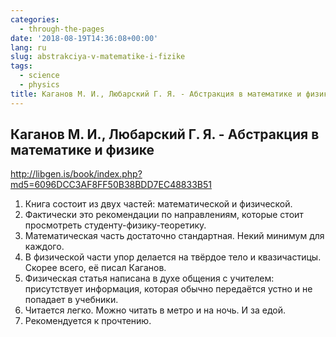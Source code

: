 ```yaml
---
categories:
  - through-the-pages
date: '2018-08-19T14:36:08+00:00'
lang: ru
slug: abstrakciya-v-matematike-i-fizike
tags:
  - science
  - physics
title: Каганов М. И., Любарский Г. Я. - Абстракция в математике и физике
---
```



## Каганов М. И., Любарский Г. Я. - Абстракция в математике и физике ##

<http://libgen.is/book/index.php?md5=6096DCC3AF8FF50B38BDD7EC48833B51>

<!--more-->

1. Книга состоит из двух частей: математической и физической.
2. Фактически это рекомендации по направлениям, которые стоит просмотреть студенту-физику-теоретику.
3. Математическая часть достаточно стандартная. Некий минимум для каждого.
4. В физической части упор делается на твёрдое тело и квазичастицы. Скорее всего, её писал Каганов.
5. Физическая статья написана в духе общения с учителем: присутствует информация, которая обычно передаётся устно и не попадает в учебники. 
6. Читается легко. Можно читать в метро и на ночь. И за едой.
7. Рекомендуется к прочтению.